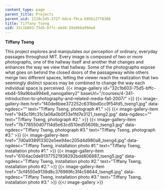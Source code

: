 ```yaml
---
content_type: page
parent_title: Projects
parent_uid: 1220c245-2727-bdc4-f9ca-b95b12778308
title: Tiffany Tseng
uid: 32c1b603-75d5-bffc-ebd4-59a9bba994e8
---
```


**Tiffany Tseng**

This project explores and manipulates our perception of ordinary, everyday passages throughout MIT. Every image is composed of two or more photographs, one of the hallway itself and another that changes and enhances the way we view that hallway. Some of the photographs expose what goes on behind the closed doors of the passageway while others merge two different spaces, letting the viewer reach the realization that two seemingly distinct spaces may be combined to change the way each individual space is perceived.
{{< image-gallery id="32c1b603-75d5-bffc-ebd4-59a9bba994e8_nanogallery2" baseUrl="/courses/4-341-introduction-to-photography-and-related-media-fall-2007/" >}}
{{< image-gallery-item href="f40de6bee372252c631bbd0cc9f54fd5_tseng1.jpg" data-ngdesc="" text="Tiffany Tseng, photograph #1." >}}
{{< image-gallery-item href="945c19fc31c1a06a0b0f33e1fd7e3121_tseng2.jpg" data-ngdesc="" text="Tiffany Tseng, photograph #2." >}}
{{< image-gallery-item href="7b778550d07114d5e63cd510ed55606b_tseng3.jpg" data-ngdesc="Tiffany Tseng, photograph #3." text="Tiffany Tseng, photograph #3." >}}
{{< image-gallery-item href="7d0a938913302e5ee94ec205d4d980a8_tseng4.jpg" data-ngdesc="Tiffany Tseng, installation photo #1." text="Tiffany Tseng, installation photo #1." >}}
{{< image-gallery-item href="6104ac0de91377521938292bdd806887_tseng5.jpg" data-ngdesc="Tiffany Tseng, installation photo #2." text="Tiffany Tseng, installation photo #2." >}}
{{< image-gallery-item href="3cf4550e9139d8c376969fc3f4c58644_tseng6.jpg" data-ngdesc="Tiffany Tseng, installation photo #3." text="Tiffany Tseng, installation photo #3." >}}
{{</ image-gallery >}}